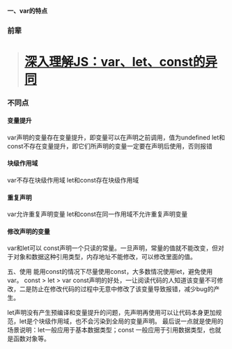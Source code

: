 #### 一、var的特点



### 前辈

>
> # [深入理解JS：var、let、const的异同](https://www.cnblogs.com/forcheng/p/13033976.html)





### 不同点

#### 变量提升

var声明的变量存在变量提升，即变量可以在声明之前调用，值为undefined
let和const不存在变量提升，即它们所声明的变量一定要在声明后使用，否则报错

#### 块级作用域

var不存在块级作用域
let和const存在块级作用域

#### 重复声明

var允许重复声明变量
let和const在同一作用域不允许重复声明变量

#### 修改声明的变量

var和let可以
const声明一个只读的常量。一旦声明，常量的值就不能改变，但对于对象和数据这种引用类型，内存地址不能修改，可以修改里面的值。


五、使用
能用const的情况下尽量使用const，大多数情况使用let，避免使用var。
const > let > var
const声明的好处，一让阅读代码的人知道该变量不可修改，二是防止在修改代码的过程中无意中修改了该变量导致报错，减少bug的产生。

let声明没有产生预编译和变量提升的问题，先声明再使用可以让代码本身更加规范，let是个块级作用域，也不会污染到全局的变量声明。
最后说一点就是使用的场景说明：let一般应用于基本数据类型；const 一般应用于引用数据类型，也就是函数对象等。
